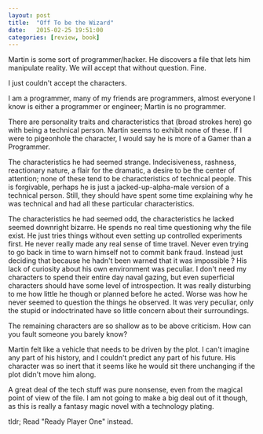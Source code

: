 ```yaml
---
layout: post
title:  "Off To be the Wizard"
date:   2015-02-25 19:51:00
categories: [review, book]
---
```


Martin is some sort of programmer/hacker. He discovers a file that lets him manipulate reality. We will accept that without question. Fine.

I just couldn't accept the characters.

I am a programmer, many of my friends are programmers, almost everyone I know is either a programmer or engineer; Martin is no programmer.

There are personality traits and characteristics that (broad strokes here) go with being a technical person. Martin seems to exhibit none of these. If I were to pigeonhole the character, I would say he is more of a Gamer than a Programmer. 

The characteristics he had seemed strange. Indecisiveness, rashness, reactionary nature, a flair for the dramatic, a desire to be the center of attention; none of these tend to be characteristics of technical people. This is forgivable, perhaps he is just a jacked-up-alpha-male version of a technical person. Still, they should have spent some time explaining why he was technical and had all these particular characteristics.

The characteristics he had seemed odd, the characteristics he lacked seemed downright bizarre. He spends no real time questioning why the file exist. He just tries things without even setting up controlled experiments first. He <spoiler> never really made any real sense of time travel. Never even trying to go back in time to warn himself not to commit bank fraud. Instead just deciding that because he hadn't been warned that it was impossible </spoiler>? His lack of curiosity about his own environment was peculiar. I don't need my characters to spend their entire day naval gazing, but even superficial characters should have some level of introspection. It was really disturbing to me how little he though or planned before he acted. Worse was how he never seemed to question the things he observed. It was very peculiar, only the stupid or indoctrinated have so little concern about their surroundings.

The remaining characters are so shallow as to be above criticism. How can you fault someone you barely know?

Martin felt like a vehicle that needs to be driven by the plot. I can't imagine any part of his history, and I couldn't predict any part of his future. His character was so inert that it seems like he would sit there unchanging if the plot didn't move him along.

A great deal of the tech stuff was pure nonsense, even from the magical point of view of the file. I am not going to make a big deal out of it though, as this is really a fantasy magic novel with a technology plating. 

tldr; Read "Ready Player One" instead.